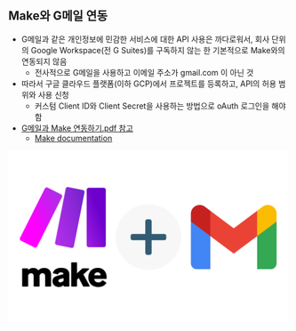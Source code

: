 ## Make와 G메일 연동

- G메일과 같은 개인정보에 민감한 서비스에 대한 API 사용은 까다로워서, 회사 단위의 Google Workspace(전 G Suites)를 구독하지 않는 한 기본적으로 Make와의 연동되지 않음
	- 전사적으로 G메일을 사용하고 이메일 주소가 gmail.com 이 아닌 것
- 따라서 구글 클라우드 플랫폼(이하 GCP)에서 프로젝트를 등록하고, API의 허용 범위와 사용 신청
	- 커스텀 Client ID와 Client Secret을 사용하는 방법으로 oAuth 로그인을 해야 함
- [G메일과 Make 연동하기.pdf 참고](https://drive.google.com/file/d/19nuEHqB_igGDb35ujPkOmrUScNJ01fX7/view?usp=sharing)
	- [Make documentation](https://www.make.com/en/help/app/gmail)

![](../attachments/make-gmail_inte.png)

